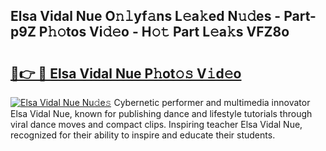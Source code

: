 ## Elsa Vidal Nue O𝚗𝚕yf𝚊ns L𝚎a𝚔ed N𝚞𝚍es - Part-p9Z P𝚑𝚘tos Vi𝚍𝚎o - H𝚘𝚝 Part L𝚎a𝚔s VFZ8o

# <h2><a href="http://kf5l6g.oniu.top/?m=Elsa+Vidal+Nue">🔗👉 🔴 Elsa Vidal Nue P𝚑ot𝚘𝚜 V𝚒d𝚎o</a></h2>

[![Elsa Vidal Nue Nu𝚍e𝚜](https://i.imgur.com/0qMVB7G.gif)](http://kf5l6g.oniu.top/?m=Elsa+Vidal+Nue)
Cybernetic performer and multimedia innovator Elsa Vidal Nue, known for publishing dance and lifestyle tutorials through viral dance moves and compact clips. Inspiring teacher Elsa Vidal Nue, recognized for their ability to inspire and educate their students.  
